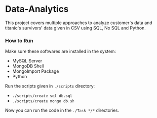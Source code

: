 # Data-Analytics
This project covers multiple approaches to analyze customer's data and titanic's survivors' data given in CSV using SQL, No SQL and Python.

### How to Run
Make sure these softwares are installed in the system:
- MySQL Server
- MongoDB Shell
- MongoImport Package
- Python

Run the scripts given in `./scripts` directory:
- `./scripts/create sql db.sql`
- `./scripts/create mongo db.sh`

Now you can run the code in the `./Task */*` directories.
